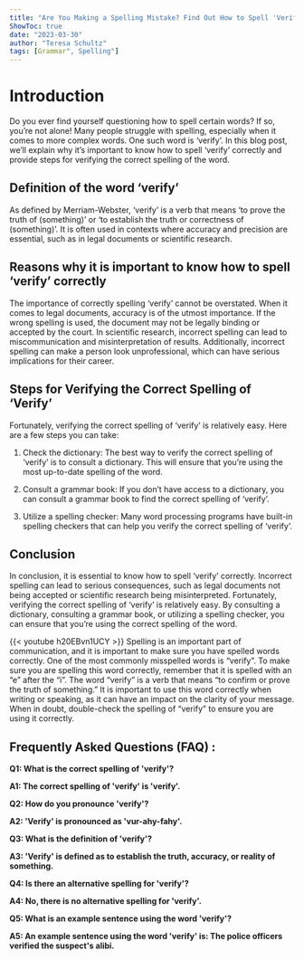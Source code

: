 ```yaml
---
title: "Are You Making a Spelling Mistake? Find Out How to Spell 'Verify' Here!"
ShowToc: true 
date: "2023-03-30"
author: "Teresa Schultz" 
tags: [Grammar", Spelling"]
---
```

# Introduction

Do you ever find yourself questioning how to spell certain words? If so, you’re not alone! Many people struggle with spelling, especially when it comes to more complex words. One such word is ‘verify’. In this blog post, we’ll explain why it’s important to know how to spell ‘verify’ correctly and provide steps for verifying the correct spelling of the word. 

## Definition of the word ‘verify’

As defined by Merriam-Webster, ‘verify’ is a verb that means ‘to prove the truth of (something)’ or ‘to establish the truth or correctness of (something)’. It is often used in contexts where accuracy and precision are essential, such as in legal documents or scientific research.

## Reasons why it is important to know how to spell ‘verify’ correctly

The importance of correctly spelling ‘verify’ cannot be overstated. When it comes to legal documents, accuracy is of the utmost importance. If the wrong spelling is used, the document may not be legally binding or accepted by the court. In scientific research, incorrect spelling can lead to miscommunication and misinterpretation of results. Additionally, incorrect spelling can make a person look unprofessional, which can have serious implications for their career.

## Steps for Verifying the Correct Spelling of ‘Verify’

Fortunately, verifying the correct spelling of ‘verify’ is relatively easy. Here are a few steps you can take:

1. Check the dictionary: The best way to verify the correct spelling of ‘verify’ is to consult a dictionary. This will ensure that you’re using the most up-to-date spelling of the word.

2. Consult a grammar book: If you don’t have access to a dictionary, you can consult a grammar book to find the correct spelling of ‘verify’.

3. Utilize a spelling checker: Many word processing programs have built-in spelling checkers that can help you verify the correct spelling of ‘verify’.

## Conclusion

In conclusion, it is essential to know how to spell ‘verify’ correctly. Incorrect spelling can lead to serious consequences, such as legal documents not being accepted or scientific research being misinterpreted. Fortunately, verifying the correct spelling of ‘verify’ is relatively easy. By consulting a dictionary, consulting a grammar book, or utilizing a spelling checker, you can ensure that you’re using the correct spelling of the word.

{{< youtube h20EBvn1UCY >}} 
Spelling is an important part of communication, and it is important to make sure you have spelled words correctly. One of the most commonly misspelled words is “verify”. To make sure you are spelling this word correctly, remember that it is spelled with an “e” after the “i”. The word “verify” is a verb that means “to confirm or prove the truth of something.” It is important to use this word correctly when writing or speaking, as it can have an impact on the clarity of your message. When in doubt, double-check the spelling of “verify” to ensure you are using it correctly.

## Frequently Asked Questions (FAQ) :
**Q1: What is the correct spelling of 'verify'?**

**A1: The correct spelling of 'verify' is 'verify'.**

**Q2: How do you pronounce 'verify'?**

**A2: 'Verify' is pronounced as 'vur-ahy-fahy'.**

**Q3: What is the definition of 'verify'?**

**A3: 'Verify' is defined as to establish the truth, accuracy, or reality of something.**

**Q4: Is there an alternative spelling for 'verify'?**

**A4: No, there is no alternative spelling for 'verify'.**

**Q5: What is an example sentence using the word 'verify'?**

**A5: An example sentence using the word 'verify' is: The police officers verified the suspect's alibi.**





